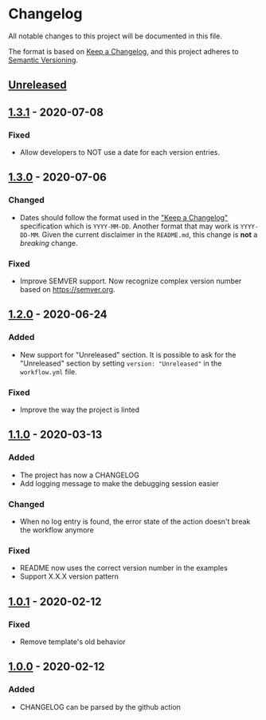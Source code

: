 # Changelog
All notable changes to this project will be documented in this file.

The format is based on [Keep a Changelog](https://keepachangelog.com/en/1.0.0/),
and this project adheres to [Semantic Versioning](https://semver.org/spec/v2.0.0.html).

## [Unreleased]

## [1.3.1] - 2020-07-08
### Fixed
- Allow developers to NOT use a date for each version entries.

## [1.3.0] - 2020-07-06
### Changed
- Dates should follow the format used in the ["Keep a Changelog"](https://keepachangelog.com/en/1.0.0/) specification
  which is `YYYY-MM-DD`. Another format that may work is `YYYY-DD-MM`.
  Given the current disclaimer in the `README.md`, this change is **not** a *breaking* change.

### Fixed
- Improve SEMVER support. Now recognize complex version number based on https://semver.org.

## [1.2.0] - 2020-06-24
### Added
- New support for "Unreleased" section. It is possible to ask for the "Unreleased" section
  by setting `version: "Unreleased"` in the `workflow.yml` file.

### Fixed
- Improve the way the project is linted

## [1.1.0] - 2020-03-13
### Added
- The project has now a CHANGELOG
- Add logging message to make the debugging session easier

### Changed
- When no log entry is found, the error state of the action doesn't break the workflow anymore

### Fixed
- README now uses the correct version number in the examples
- Support X.X.X version pattern

## [1.0.1] - 2020-02-12
### Fixed
- Remove template's old behavior

## [1.0.0] - 2020-02-12
### Added
- CHANGELOG can be parsed by the github action

[Unreleased]: https://github.com/olivierlacan/keep-a-changelog/compare/v1.3.1...HEAD
[1.3.1]: https://github.com/mindsers/changelog-reader-action/compare/v1.3.0...v1.3.1
[1.3.0]: https://github.com/mindsers/changelog-reader-action/compare/v1.2.0...v1.3.0
[1.2.0]: https://github.com/mindsers/changelog-reader-action/compare/v1.1.0...v1.2.0
[1.1.0]: https://github.com/mindsers/changelog-reader-action/compare/v1.0.1...v1.1.0
[1.0.1]: https://github.com/mindsers/changelog-reader-action/compare/v1.0.0...v1.0.1
[1.0.0]: https://github.com/mindsers/changelog-reader-action/releases/tag/v1.0.0
